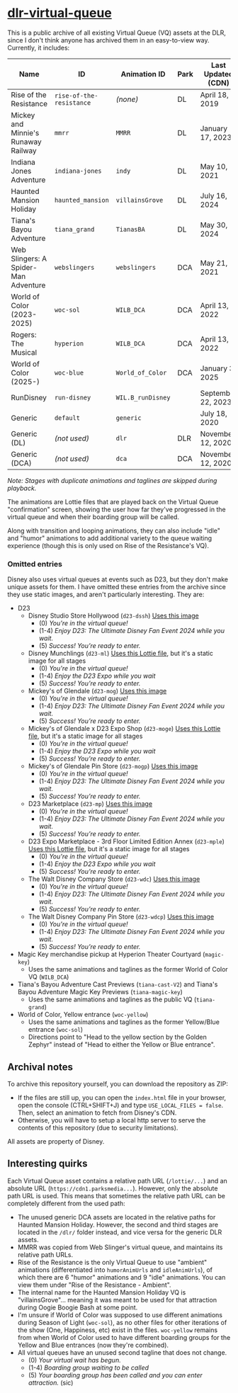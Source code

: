 # [dlr-virtual-queue](https://cabalex.github.io/dlr-virtual-queue)

This is a public archive of all existing Virtual Queue (VQ) assets at the DLR, since I don't think anyone has archived them in an easy-to-view way. Currently, it includes:

| Name                                 | ID                       | Animation ID      | Park | Last Updated (CDN) | Last Updated (App) |
| ------------------------------------ | ------------------------ | ----------------- | ---- | ------------------ | ------------------ |
| Rise of the Resistance               | `rise-of-the-resistance` | _(none)_          | DL   | April 18, 2019     | August 5, 2021     |
| Mickey and Minnie's Runaway Railway  | `mmrr`                   | `MMRR`            | DL   | January 17, 2023   | January 27, 2023   |
| Indiana Jones Adventure              | `indiana-jones`          | `indy`            | DL   | May 10, 2021       | May 11, 2021       |
| Haunted Mansion Holiday              | `haunted_mansion`        | `villainsGrove`   | DL   | July 16, 2024      | July 30, 2024      |
| Tiana's Bayou Adventure              | `tiana_grand`            | `TianasBA`        | DL   | May 30, 2024       | November 7, 2024   |
| Web Slingers: A Spider-Man Adventure | `webslingers`            | `webslingers`     | DCA  | May 21, 2021       | August 5, 2021     |
| World of Color (2023-2025)           | `woc-sol`                | `WILB_DCA`        | DCA  | April 13, 2022     | September 25, 2023 |
| Rogers: The Musical                  | `hyperion`               | `WILB_DCA`        | DCA  | April 13, 2022     | August 21, 2023    |
| World of Color (2025-)               | `woc-blue`               | `World_of_Color`  | DCA  | January 3, 2025    | January 15, 2025   |
| RunDisney                            | `run-disney`             | `WIL.B_runDisney` |      | September 22, 2023 | January 22, 2025   |
| Generic                              | `default`                | `generic`         |      | July 18, 2020      | January 31, 2021   |
| Generic (DL)                         | _(not used)_             | `dlr`             | DLR  | November 12, 2020  | _(not in app)_     |
| Generic (DCA)                        | _(not used)_             | `dca`             | DCA  | November 12, 2020  | _(not in app)_     |

_Note: Stages with duplicate animations and taglines are skipped during playback._

The animations are Lottie files that are played back on the Virtual Queue "confirmation" screen, showing the user how far they've progressed in the virtual queue and when their boarding group will be called.

Along with transition and looping animations, they can also include "idle" and "humor" animations to add additional variety to the queue waiting experience (though this is only used on Rise of the Resistance's VQ).

### Omitted entries

Disney also uses virtual queues at events such as D23, but they don't make unique assets for them. I have omitted these entries from the archive since they use static images, and aren't particularly interesting. They are:

- D23
  - Disney Studio Store Hollywood (`d23-dssh`) [Uses this image](https://cdn1.parksmedia.wdprapps.disney.com/vision-dam/digital/parks-platform/parks-standard-assets/virtual-que/d23/disney-store-studio-hollywood/dhs-4x.jpg)
    - (0) _You're in the virtual queue!_
    - (1-4) _Enjoy D23: The Ultimate Disney Fan Event 2024 while you wait._
    - (5) _Success! You’re ready to enter._
  - Disney Munchlings (`d23-ml`) [Uses this Lottie file](https://cdn1.parksmedia.wdprapps.disney.com/vision-dam/digital/parks-platform/parks-standard-assets/virtual-que/d23-4/VQ_D23_Munchlings_v2.json), but it's a static image for all stages
    - (0) _You're in the virtual queue!_
    - (1-4) _Enjoy the D23 Expo while you wait_
    - (5) _Success! You’re ready to enter._
  - Mickey's of Glendale (`d23-mog`) [Uses this image](https://cdn1.parksmedia.wdprapps.disney.com/vision-dam/digital/parks-platform/parks-standard-assets/virtual-que/d23/mog/mog-store-4x.jpg)
    - (0) _You're in the virtual queue!_
    - (1-4) _Enjoy D23: The Ultimate Disney Fan Event 2024 while you wait._
    - (5) _Success! You’re ready to enter._
  - Mickey's of Glendale x D23 Expo Shop (`d23-moge`) [Uses this Lottie file](https://cdn1.parksmedia.wdprapps.disney.com/vision-dam/digital/parks-platform/parks-standard-assets/virtual-que/d23-3/VQ_D23_D23ExpoShop_v1.json), but it's a static image for all stages
    - (0) _You're in the virtual queue!_
    - (1-4) _Enjoy the D23 Expo while you wait_
    - (5) _Success! You’re ready to enter._
  - Mickey's of Glendale Pin Store (`d23-mogp`) [Uses this image](https://cdn1.parksmedia.wdprapps.disney.com/vision-dam/digital/parks-platform/parks-standard-assets/virtual-que/d23/mog-pin-store/mog-pin-4x.jpg)
    - (0) _You're in the virtual queue!_
    - (1-4) _Enjoy D23: The Ultimate Disney Fan Event 2024 while you wait._
    - (5) _Success! You’re ready to enter._
  - D23 Marketplace (`d23-mp`) [Uses this image](https://cdn1.parksmedia.wdprapps.disney.com/vision-dam/digital/parks-platform/parks-standard-assets/virtual-que/d23/marketplace/d23-marketplace-progress-4x.jpg)
    - (0) _You're in the virtual queue!_
    - (1-4) _Enjoy D23: The Ultimate Disney Fan Event 2024 while you wait._
    - (5) _Success! You’re ready to enter._
  - D23 Expo Marketplace - 3rd Floor Limited Edition Annex (`d23-mple`) [Uses this Lottie file](https://cdn1.parksmedia.wdprapps.disney.com/vision-dam/digital/parks-platform/parks-standard-assets/virtual-que/d23-6/VQ_D23_D23ExpoMarketplace3rdFloor_v1.json), but it's a static image for all stages
    - (0) _You're in the virtual queue!_
    - (1-4) _Enjoy the D23 Expo while you wait_
    - (5) _Success! You’re ready to enter._
  - The Walt Disney Company Store (`d23-wdc`) [Uses this image](https://cdn1.parksmedia.wdprapps.disney.com/vision-dam/digital/parks-platform/parks-standard-assets/virtual-que/d23/the-walt-disney-co-store/twdc-store-4x.jpg)
    - (0) _You're in the virtual queue!_
    - (1-4) _Enjoy D23: The Ultimate Disney Fan Event 2024 while you wait._
    - (5) _Success! You’re ready to enter._
  - The Walt Disney Company Pin Store (`d23-wdcp`) [Uses this image](https://cdn1.parksmedia.wdprapps.disney.com/vision-dam/digital/parks-platform/parks-standard-assets/virtual-que/d23/the-walt-disney-co/twdc-pin-4x.jpg)
    - (0) _You're in the virtual queue!_
    - (1-4) _Enjoy D23: The Ultimate Disney Fan Event 2024 while you wait._
    - (5) _Success! You’re ready to enter._
- Magic Key merchandise pickup at Hyperion Theater Courtyard (`magic-key`)
  - Uses the same animations and taglines as the former World of Color VQ (`WILB_DCA`)
- Tiana's Bayou Adventure Cast Previews (`tiana-cast-V2`) and Tiana's Bayou Adventure Magic Key Previews (`tiana-magic-key`)
  - Uses the same animations and taglines as the public VQ (`tiana-grand`)
- World of Color, Yellow entrance (`woc-yellow`)
  - Uses the same animations and taglines as the former Yellow/Blue entrance (`woc-sol`)
  - Directions point to "Head to the yellow section by the Golden Zephyr" instead of "Head to either the Yellow or Blue entrance".

## Archival notes

To archive this repository yourself, you can download the repository as ZIP:

- If the files are still up, you can open the `index.html` file in your browser, open the console (CTRL+SHIFT+J) and type `USE_LOCAL_FILES = false`. Then, select an animation to fetch from Disney's CDN.
- Otherwise, you will have to setup a local http server to serve the contents of this repository (due to security limitations).

All assets are property of Disney.

## Interesting quirks

Each Virtual Queue asset contains a relative path URL (`/lottie/...`) and an absolute URL (`https://cdn1.parksmedia...`). However, only the absolute path URL is used. This means that sometimes the relative path URL can be completely different from the used path:

- The unused generic DCA assets are located in the relative paths for Haunted Mansion Holiday. However, the second and third stages are located in the `/dlr/` folder instead, and vice versa for the generic DLR assets.
- MMRR was copied from Web Slinger's virtual queue, and maintains its relative path URLs.
- Rise of the Resistance is the only Virtual Queue to use "ambient" animations (differentiated into `humorAnimUrls` and `idleAnimUrls`), of which there are 6 "humor" animations and 9 "idle" animations. You can view them under "Rise of the Resistance - Ambient".
- The internal name for the Haunted Mansion Holiday VQ is "villainsGrove"... meaning it was meant to be used for that attraction during Oogie Boogie Bash at some point.
- I'm unsure if World of Color was supposed to use different animations during Season of Light (`woc-sol`), as no other files for other iterations of the show (One, Happiness, etc) exist in the files. `woc-yellow` remains from when World of Color used to have different boarding groups for the Yellow and Blue entrances (now they're combined).
- All virtual queues have an unused second tagline that does not change.
  - (0) _Your virtual wait has begun._
  - (1-4) _Boarding group waiting to be called_
  - (5) _Your boarding group has been called and you can enter attraction._ (sic)
